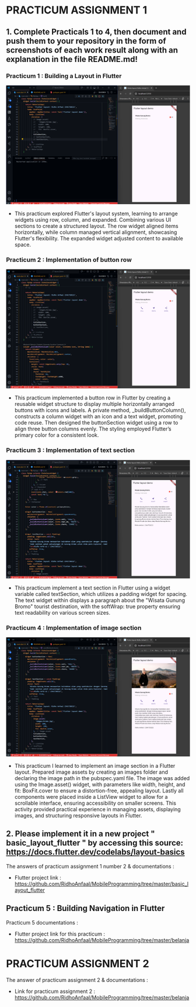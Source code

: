 # PRACTICUM ASSIGNMENT 1

## 1. Complete Practicals 1 to 4, then document and push them to your repository in the form of screenshots of each work result along with an explanation in the file README.md!

### Practicum 1 : Building a Layout in Flutter

![p1](images/p1.png)

- This practicum explored Flutter's layout system, learning to arrange widgets using row, column, and expanded. Combining various UI sections to create a structured layout. The row widget aligned items horizontally, while column managed vertical alignment, showcasing Flutter's flexibility. The expanded widget adjusted content to available space.

### Practicum 2 : Implementation of button row

![p2](images/p2.png)

- This practicum implemented a button row in Flutter by creating a reusable widget structure to display multiple horizontally arranged buttons with icons and labels. A private method, \_buildButtonColumn(), constructs a column widget with an icon and a text widget, promoting code reuse. Then designed the buttonSection widget using a row to align three button columns evenly. The styling employed Flutter’s primary color for a consistent look.

### Practicum 3 : Implementation of text section

![p3](images/p3.png)

- This practicum implement a text section in Flutter using a widget variable called textSection, which utilizes a padding widget for spacing. The text widget within displays a paragraph about the "Wisata Gunung Bromo" tourist destination, with the softWrap: true property ensuring text readability on various screen sizes.

### Practicum 4 : Implementation of image section

![p4](images/p4.png)

- This practicum I learned to implement an image section in a Flutter layout. Prepared image assets by creating an images folder and declaring the image path in the pubspec.yaml file. The image was added using the Image.asset() widget, with parameters like width, height, and fit: BoxFit.cover to ensure a distortion-free, appealing layout. Lastly all components were placed inside a ListView widget to allow for a scrollable interface, ensuring accessibility on smaller screens. This activity provided practical experience in managing assets, displaying images, and structuring responsive layouts in Flutter.

##

## 2. Please implement it in a new project " basic_layout_flutter " by accessing this source: https://docs.flutter.dev/codelabs/layout-basics
The answers of practicum assignment 1 number 2 & documentations :
- Flutter project link : https://github.com/RidhoAnfaal/MobileProgramming/tree/master/basic_layout_flutter

##

## Practicum 5 : Building Navigation in Flutter
Practicum 5 documentations :
- Flutter project link for this practicum : https://github.com/RidhoAnfaal/MobileProgramming/tree/master/belanja

##

# PRACTICUM ASSIGNMENT 2
The answer of practicum assignment 2 & documentations :
- Link for practicum assignment 2 : https://github.com/RidhoAnfaal/MobileProgramming/tree/master/belanja